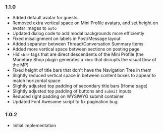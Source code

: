 ### 1.1.0
- Added default avatar for guests
- Removed extra vertical space on Mini Profile avatars, and set height on avatar images to `auto`
- Updated dialog code to add modal backgrounds more efficiently
- Fixed misalignment on labels in Post/Message layout
- Added separator between Thread/Conversation Summary items
- Added more vertical space between sections on posting page
- Hid `<br>` tags that are direct descendents of the Mini Profile
  (the Monetary Shop plugin generates a `<br>` that disrupts the visual flow of the MP)
- Fixed height of title bars that don't have the Navigation Tree in them
- Slightly reduced vertical space in between content boxes to appear to match horizontal space
- Slightly adjusted top padding of secondary title bars (Home page)
- Slightly adjusted top padding of buttons and `submit` inputs
- Reduced right padding on WYSIWYG submit container
- Updated Font Awesome script to fix pagination bug

### 1.0.2
- Initial implementation
